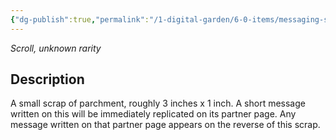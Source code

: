 ```yaml
---
{"dg-publish":true,"permalink":"/1-digital-garden/6-0-items/messaging-scrap/","tags":["#item","#magical"]}
---
```


*Scroll, unknown rarity*

## Description

A small scrap of parchment, roughly 3 inches x 1 inch. A short message written on this will be immediately replicated on its partner page. Any message written on that partner page appears on the reverse of this scrap.